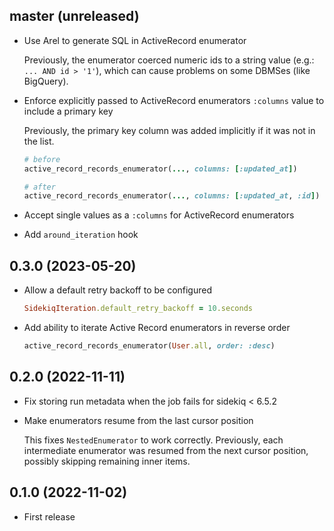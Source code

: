 ## master (unreleased)

- Use Arel to generate SQL in ActiveRecord enumerator

    Previously, the enumerator coerced numeric ids to a string value (e.g.: `... AND id > '1'`),
    which can cause problems on some DBMSes (like BigQuery).

- Enforce explicitly passed to ActiveRecord enumerators `:columns` value to include a primary key

    Previously, the primary key column was added implicitly if it was not in the list.

    ```ruby
    # before
    active_record_records_enumerator(..., columns: [:updated_at])

    # after
    active_record_records_enumerator(..., columns: [:updated_at, :id])
    ```

- Accept single values as a `:columns` for ActiveRecord enumerators
- Add `around_iteration` hook

## 0.3.0 (2023-05-20)

- Allow a default retry backoff to be configured

    ```ruby
    SidekiqIteration.default_retry_backoff = 10.seconds
    ```

- Add ability to iterate Active Record enumerators in reverse order

    ```ruby
    active_record_records_enumerator(User.all, order: :desc)
    ```

## 0.2.0 (2022-11-11)

- Fix storing run metadata when the job fails for sidekiq < 6.5.2

- Make enumerators resume from the last cursor position

  This fixes `NestedEnumerator` to work correctly. Previously, each intermediate enumerator
  was resumed from the next cursor position, possibly skipping remaining inner items.

## 0.1.0 (2022-11-02)

- First release
